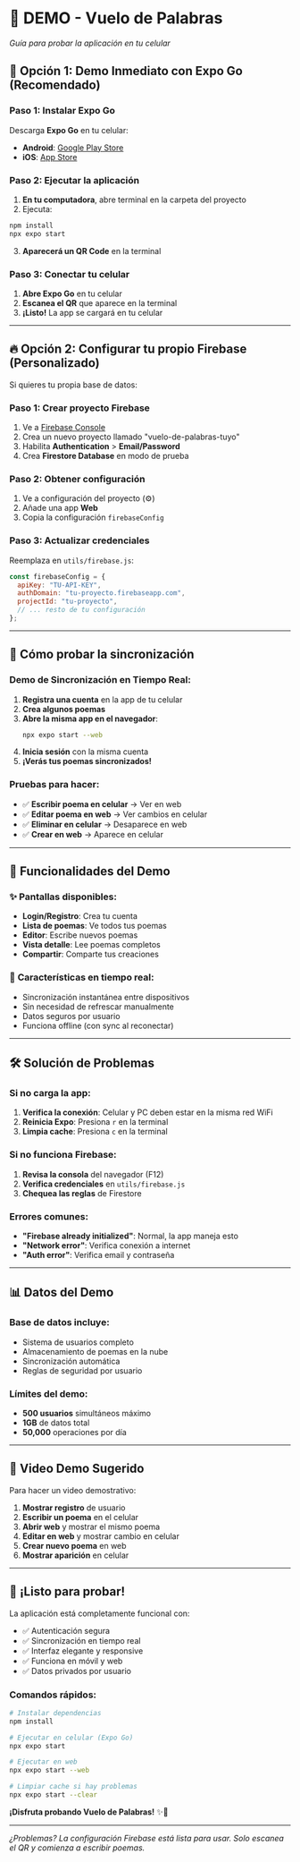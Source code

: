 # 📱 **DEMO - Vuelo de Palabras**
*Guía para probar la aplicación en tu celular*

## 🚀 **Opción 1: Demo Inmediato con Expo Go (Recomendado)**

### Paso 1: Instalar Expo Go
Descarga **Expo Go** en tu celular:
- **Android**: [Google Play Store](https://play.google.com/store/apps/details?id=host.exp.exponent)
- **iOS**: [App Store](https://apps.apple.com/app/expo-go/id982107779)

### Paso 2: Ejecutar la aplicación
1. **En tu computadora**, abre terminal en la carpeta del proyecto
2. Ejecuta:
```bash
npm install
npx expo start
```
3. **Aparecerá un QR Code** en la terminal

### Paso 3: Conectar tu celular
1. **Abre Expo Go** en tu celular
2. **Escanea el QR** que aparece en la terminal
3. **¡Listo!** La app se cargará en tu celular

---

## 🔥 **Opción 2: Configurar tu propio Firebase (Personalizado)**

Si quieres tu propia base de datos:

### Paso 1: Crear proyecto Firebase
1. Ve a [Firebase Console](https://console.firebase.google.com/)
2. Crea un nuevo proyecto llamado "vuelo-de-palabras-tuyo"
3. Habilita **Authentication** > **Email/Password**
4. Crea **Firestore Database** en modo de prueba

### Paso 2: Obtener configuración
1. Ve a configuración del proyecto (⚙️)
2. Añade una app **Web**
3. Copia la configuración `firebaseConfig`

### Paso 3: Actualizar credenciales
Reemplaza en `utils/firebase.js`:
```javascript
const firebaseConfig = {
  apiKey: "TU-API-KEY",
  authDomain: "tu-proyecto.firebaseapp.com",
  projectId: "tu-proyecto",
  // ... resto de tu configuración
};
```

---

## 📱 **Cómo probar la sincronización**

### Demo de Sincronización en Tiempo Real:

1. **Registra una cuenta** en la app de tu celular
2. **Crea algunos poemas**
3. **Abre la misma app en el navegador**:
   ```bash
   npx expo start --web
   ```
4. **Inicia sesión** con la misma cuenta
5. **¡Verás tus poemas sincronizados!**

### Pruebas para hacer:
- ✅ **Escribir poema en celular** → Ver en web
- ✅ **Editar poema en web** → Ver cambios en celular  
- ✅ **Eliminar en celular** → Desaparece en web
- ✅ **Crear en web** → Aparece en celular

---

## 🎯 **Funcionalidades del Demo**

### ✨ **Pantallas disponibles:**
- **Login/Registro**: Crea tu cuenta
- **Lista de poemas**: Ve todos tus poemas
- **Editor**: Escribe nuevos poemas
- **Vista detalle**: Lee poemas completos
- **Compartir**: Comparte tus creaciones

### 🔄 **Características en tiempo real:**
- Sincronización instantánea entre dispositivos
- Sin necesidad de refrescar manualmente
- Datos seguros por usuario
- Funciona offline (con sync al reconectar)

---

## 🛠️ **Solución de Problemas**

### Si no carga la app:
1. **Verifica la conexión**: Celular y PC deben estar en la misma red WiFi
2. **Reinicia Expo**: Presiona `r` en la terminal
3. **Limpia cache**: Presiona `c` en la terminal

### Si no funciona Firebase:
1. **Revisa la consola** del navegador (F12)
2. **Verifica credenciales** en `utils/firebase.js`
3. **Chequea las reglas** de Firestore

### Errores comunes:
- **"Firebase already initialized"**: Normal, la app maneja esto
- **"Network error"**: Verifica conexión a internet
- **"Auth error"**: Verifica email y contraseña

---

## 📊 **Datos del Demo**

### Base de datos incluye:
- Sistema de usuarios completo
- Almacenamiento de poemas en la nube
- Sincronización automática
- Reglas de seguridad por usuario

### Límites del demo:
- **500 usuarios** simultáneos máximo
- **1GB** de datos total
- **50,000** operaciones por día

---

## 🎥 **Video Demo Sugerido**

Para hacer un video demostrativo:

1. **Mostrar registro** de usuario
2. **Escribir un poema** en el celular
3. **Abrir web** y mostrar el mismo poema
4. **Editar en web** y mostrar cambio en celular
5. **Crear nuevo poema** en web
6. **Mostrar aparición** en celular

---

## 🚀 **¡Listo para probar!**

La aplicación está completamente funcional con:
- ✅ Autenticación segura
- ✅ Sincronización en tiempo real
- ✅ Interfaz elegante y responsive
- ✅ Funciona en móvil y web
- ✅ Datos privados por usuario

### Comandos rápidos:
```bash
# Instalar dependencias
npm install

# Ejecutar en celular (Expo Go)
npx expo start

# Ejecutar en web
npx expo start --web

# Limpiar cache si hay problemas
npx expo start --clear
```

**¡Disfruta probando Vuelo de Palabras!** ✨📝

---

*¿Problemas? La configuración Firebase está lista para usar. Solo escanea el QR y comienza a escribir poemas.*